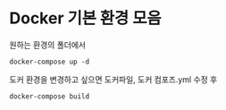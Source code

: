 # Docker 기본 환경 모음

원하는 환경의 폴더에서 
```
docker-compose up -d
``` 
도커 환경을 변경하고 싶으면 도커파일, 도커 컴포즈.yml 수정 후 
```
docker-compose build
```